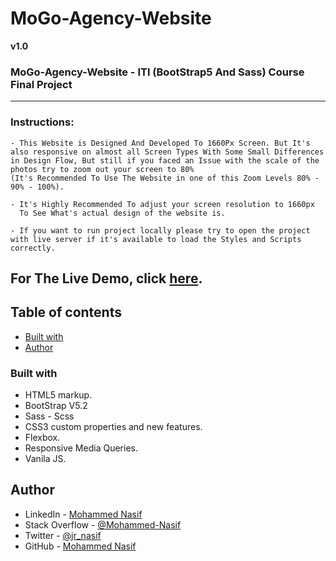 # MoGo-Agency-Website

**v1.0**

### MoGo-Agency-Website - ITI (BootStrap5 And Sass) Course Final Project

---


### Instructions:

    - This Website is Designed And Developed To 1660Px Screen. But It's also responsive on almost all Screen Types With Some Small Differences in Design Flow, But still if you faced an Issue with the scale of the photos try to zoom out your screen to 80% 
    (It's Recommended To Use The Website in one of this Zoom Levels 80% - 90% - 100%).

    - It's Highly Recommended To adjust your screen resolution to 1660px 
      To See What's actual design of the website is.

    - If you want to run project locally please try to open the project with live server if it's available to load the Styles and Scripts correctly.

For The Live Demo, click [here](https://mohammed-nasif.github.io/MoGo-Agency-Website/).
---

## Table of contents

- [Built with](#built-with)
- [Author](#author)

### Built with

- HTML5 markup.
- BootStrap V5.2
- Sass - Scss
- CSS3 custom properties and new features.
- Flexbox.
- Responsive Media Queries.
- Vanila JS.

## Author

- LinkedIn - [Mohammed Nasif](https://www.linkedin.com/in/mohammednasif/)
- Stack Overflow - [@Mohammed-Nasif](https://stackoverflow.com/users/18315357/mohammed-nasif)
- Twitter - [@jr_nasif](https://twitter.com/jr_nasif)
- GitHub - [Mohammed Nasif](https://github.com/Mohammed-Nasif)
